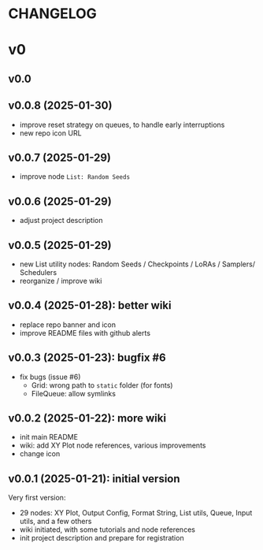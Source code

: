 # CHANGELOG

# v0

## v0.0

## v0.0.8 (2025-01-30)

- improve reset strategy on queues, to handle early interruptions
- new repo icon URL

## v0.0.7 (2025-01-29)

- improve node `List: Random Seeds`

## v0.0.6 (2025-01-29)

- adjust project description

## v0.0.5 (2025-01-29)

- new List utility nodes: Random Seeds / Checkpoints / LoRAs / Samplers/ Schedulers
- reorganize / improve wiki

## v0.0.4 (2025-01-28): better wiki

- replace repo banner and icon
- improve README files with github alerts

## v0.0.3 (2025-01-23): bugfix #6

- fix bugs (issue #6)
  - Grid: wrong path to `static` folder (for fonts)
  - FileQueue: allow symlinks

## v0.0.2 (2025-01-22): more wiki

- init main README
- wiki: add XY Plot node references, various improvements
- change icon

## v0.0.1 (2025-01-21): initial version

Very first version:

- 29 nodes: XY Plot, Output Config, Format String, List utils, Queue, Input utils, and a few others
- wiki initiated, with some tutorials and node references
- init project description and prepare for registration
